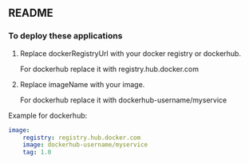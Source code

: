 ## README

### To deploy these applications
1. Replace dockerRegistryUrl with your docker registry or dockerhub. 

   For dockerhub replace it with registry.hub.docker.com
2. Replace imageName with your image. 

   For dockerhub replace it with dockerhub-username/myservice

Example for dockerhub:

```yaml
image:
    registry: registry.hub.docker.com
    image: dockerhub-username/myservice
    tag: 1.0
```